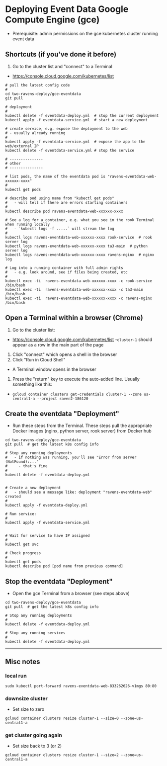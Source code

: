 # Deploying Event Data Google Compute Engine (gce)

- Prerequisite: admin permissions on the gce kubernetes cluster running event data

## Shortcuts (if you've done it before)

1. Go to the cluster list and "connect" to a Terminal
  - https://console.cloud.google.com/kubernetes/list

```
# pull the latest config code
#
cd two-ravens-deploy/gce-eventdata
git pull

# deployment
#
kubectl delete -f eventdata-deploy.yml  # stop the current deployment
kubectl apply -f eventdata-service.yml  # start a new deployment

# create service, e.g. expose the deployment to the web
# - usually already running
#
kubectl apply -f eventdata-service.yml  # expose the app to the web/external IP
kubectl delete -f eventdata-service.yml # stop the service

# ---------------
# other
# ---------------

# list pods, the name of the eventdata pod is "ravens-eventdata-web-xxxxxx-xxxx"
#
kubectl get pods

# describe pod using name from "kubectl get pods"
#   - will tell if there are errors starting containers
#
kubectl describe pod ravens-eventdata-web-xxxxxx-xxxx

# See a log for a container, e.g. what you see in the rook Terminal when running locally
#   - `kubectl logs -f .....` will stream the log
#
kubectl logs ravens-eventdata-web-xxxxxx-xxxx rook-service  # rook server log
kubectl logs ravens-eventdata-web-xxxxxx-xxxx ta3-main  # python server log
kubectl logs ravens-eventdata-web-xxxxxx-xxxx ravens-nginx  # nginx log

# Log into a running container with full admin rights
#   - e.g. look around, see if files being created, etc
#
kubectl exec -ti  ravens-eventdata-web-xxxxxx-xxxx -c rook-service /bin/bash
kubectl exec -ti  ravens-eventdata-web-xxxxxx-xxxx -c ta3-main /bin/bash
kubectl exec -ti  ravens-eventdata-web-xxxxxx-xxxx -c ravens-nginx /bin/bash

```

## Open a Terminal within a browser (Chrome)

1. Go to the cluster list:
  - https://console.cloud.google.com/kubernetes/list
  -`cluster-1` should appear as a row in the main part of the page
1. Click "connect" which opens a shell in the browser
1. Click "Run in Cloud Shell"
  - A Terminal window opens in the browser
1. Press the "return" key to execute the auto-added line.  Usually something like this:
  - `gcloud container clusters get-credentials cluster-1 --zone us-central1-a --project raven2-186120`

## Create the eventdata "Deployment"

- Run these steps from the Terminal.  These steps pull the appropriate Docker images (nginx, python server, rook server) from Docker hub

```
cd two-ravens-deploy/gce-eventdata
git pull  # get the latest k8s config info

# Stop any running deployments
#   - if nothing was running, you'll see "Error from server (NotFound):..."
#     - that's fine
#
kubectl delete -f eventdata-deploy.yml


# Create a new deployment
#   - should see a message like: deployment "ravens-eventdata-web" created
#
kubectl apply -f eventdata-deploy.yml

# Run service:
#
kubectl apply -f eventdata-service.yml


# Wait for service to have IP assigned
#
kubectl get svc

# Check progress
#
kubectl get pods
kubectl describe pod [pod name from previous command]
```

## Stop the eventdata "Deployment"

- Open the gce Terminal from a browser (see steps above)

```
cd two-ravens-deploy/gce-eventdata
git pull  # get the latest k8s config info

# Stop any running deployments
#
kubectl delete -f eventdata-deploy.yml

# Stop any running services
#
kubectl delete -f eventdata-deploy.yml
```

---

## Misc notes

### local run

```
sudo kubectl port-forward ravens-eventdata-web-833262626-v1mgs 80:80
```

### downsize cluster

- Set size to zero

```
gcloud container clusters resize cluster-1 --size=0 --zone=us-central1-a
```

### get cluster going again

- Set size back to 3 (or 2)

```
gcloud container clusters resize cluster-1 --size=2 --zone=us-central1-a
```
